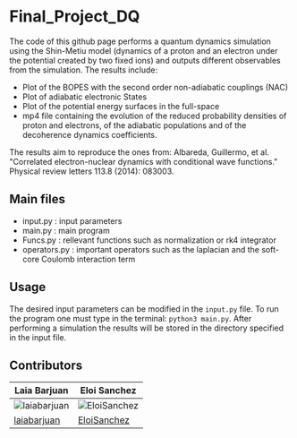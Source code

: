 # Final_Project_DQ

The code of this github page performs a quantum dynamics simulation using the Shin-Metiu model (dynamics of a proton and an electron under the potential created by two fixed ions) and outputs different observables from the simulation. The results include:

- Plot of the BOPES with the second order non-adiabatic couplings (NAC)
- Plot of adiabatic electronic States
- Plot of the potential energy surfaces in the full-space
- mp4 file containing the evolution of the reduced probability densities of proton and electrons, of the adiabatic populations and of the decoherence dynamics coefficients. 

The results aim to reproduce the ones from: Albareda, Guillermo, et al. "Correlated electron-nuclear dynamics with conditional wave functions." Physical review letters 113.8 (2014): 083003.

## Main files
- input.py : input parameters
- main.py : main program 
- Funcs.py : rellevant functions such as normalization or rk4 integrator
- operators.py : important operators such as the laplacian and the soft-core Coulomb interaction term

## Usage
The desired input parameters can be modified in the `input.py` file. To run the program one must type in the terminal: `python3 main.py`. After performing a simulation the results will be stored in the directory specified in the input file. 

## Contributors

| Laia Barjuan                                                                   |Eloi Sanchez                                                                   |
| ------------------------------------------------------------------------------ | ------------------------------------------------------------------------ |
| ![laiabarjuan](https://avatars.githubusercontent.com/u/79266111 "laiabarjuan") | ![EloiSanchez](https://avatars.githubusercontent.com/u/79266117 "EloiSanchez") |
| [laiabarjuan](https://github.com/laiabarjuan)                                  | [EloiSanchez](https://github.com/EloiSanchez)                                  |



